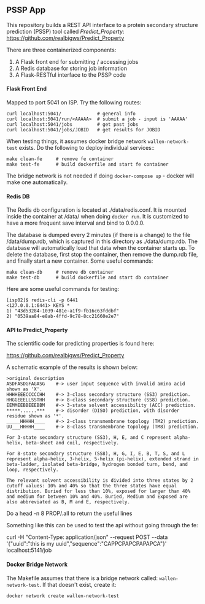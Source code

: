 ## PSSP App

This repository builds a REST API interface to a protein secondary structure
prediction (PSSP) tool called *Predict_Property*: https://github.com/realbigws/Predict_Property

There are three containerized components:

1) A Flask front end for submitting / accessing jobs
2) A Redis database for storing job information
3) A Flask-RESTful interface to the PSSP code


#### Flask Front End

Mapped to port 5041 on ISP. Try the following routes:

```
curl localhost:5041/             # general info
curl localhost:5041/run/<AAAAA>  # submit a job - input is 'AAAAA'
curl localhost:5041/jobs         # get past jobs
curl localhost:5041/jobs/JOBID   # get results for JOBID

```

When testing things, it assumes docker bridge network `wallen-network-test` exists.
Do the following to deploy individual services::

```
make clean-fe     # remove fe container
make test-fe      # build dockerfile and start fe container
```

The bridge network is not needed if doing `docker-compose up` - docker will make
one automatically.


#### Redis DB

The Redis db configuration is located at ./data/redis.conf. It is mounted
inside the container at /data/ when doing `docker run`. It is customized to have
a more frequent save interval and bind to 0.0.0.0.

The database is dumped every 2 minutes (if there is a change) to the file
/data/dump.rdb, which is captured in this directory as ./data/dump.rdb. The
database will automatically load that data when the container starts up. To 
delete the database, first stop the container, then remove the dump.rdb file,
and finally start a new container. Some useful commands:

```
make clean-db     # remove db container
make test-db      # build dockerfile and start db container
```

Here are some useful commands for testing:

```
[isp02]$ redis-cli -p 6441
<127.0.0.1:6441> KEYS *
1) "43d53284-1039-481e-a1f9-fb16c63fddbf" 
2) "0539aa84-e8ab-4ffd-9c78-8cc21660e2e7" 
```


#### API to Predict_Property

The scientific code for predicting properties is found here:

https://github.com/realbigws/Predict_Property

A schematic example of the results is shown below:
```
>original description
ASDFASDGFAGASG    #-> user input sequence with invalid amino acid shown as 'X'.
HHHHEEECCCCCHH    #-> 3-class secondary structure (SS3) prediction.
HHGGEEELLSSTHH    #-> 8-class secondary structure (SS8) prediction.
EEMMEEBBEEEBBM    #-> 3-state solvent accessibility (ACC) prediction.
*****......***    #-> disorder (DISO) prediction, with disorder residue shown as '*'.
_____HHHHH____    #-> 2-class transmembrane topology (TM2) prediction.               
UU___HHHHH____    #-> 8-class transmembrane topology (TM8) prediction.               

For 3-state secondary structure (SS3), H, E, and C represent alpha-helix, beta-sheet and coil, respectively.

For 8-state secondary structure (SS8), H, G, I, E, B, T, S, and L represent alpha-helix, 3-helix, 5-helix (pi-helix), extended strand in beta-ladder, isolated beta-bridge, hydrogen bonded turn, bend, and loop, respectively.

The relevant solvent accessibility is divided into three states by 2 cutoff values: 10% and 40% so that the three states have equal distribution. Buried for less than 10%, exposed for larger than 40% and medium for between 10% and 40%. Buried, Medium and Exposed are also abbreviated as B, M and E, respectively.
```

Do a head -n 8 <id>PROP/<id>.all to return the useful lines

Something like this can be used to test the api without going through the fe:

curl -H "Content-Type: application/json" --request POST --data '{"uuid":"this is my uuid","sequence":"CAPPCPAPCPAPAPCA"}' localhost:5141/job



#### Docker Bridge Network

The Makefile assumes that there is a bridge network called:
`wallen-network-test`. If that doesn't exist, create it:

```
docker network create wallen-network-test
```

